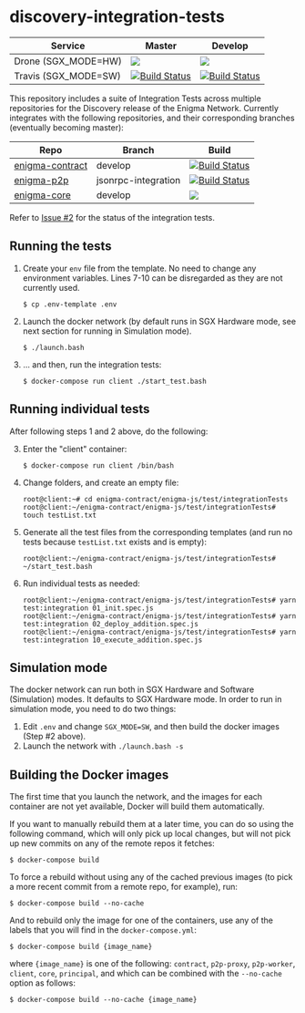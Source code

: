 # discovery-integration-tests

| Service | Master | Develop |
|---------|--------|---------|
| Drone (SGX_MODE=HW) | [<img src="https://drone.enigma.co/api/badges/enigmampc/discovery-integration-tests/status.svg?branch=master"/>](https://drone.enigma.co/enigmampc/discovery-integration-tests) | [<img src="https://drone.enigma.co/api/badges/enigmampc/discovery-integration-tests/status.svg?branch=develop"/>](https://drone.enigma.co/enigmampc/discovery-integration-tests) | 
| Travis (SGX_MODE=SW) | [![Build Status](https://travis-ci.com/enigmampc/discovery-integration-tests.svg?token=cNBBjbVVEGszuAJUokFT&branch=master)](https://travis-ci.com/enigmampc/discovery-integration-tests) | [![Build Status](https://travis-ci.com/enigmampc/discovery-integration-tests.svg?token=cNBBjbVVEGszuAJUokFT&branch=develop)](https://travis-ci.com/enigmampc/discovery-integration-tests) |

This repository includes a suite of Integration Tests across multiple repositories for the Discovery release of the Enigma Network.
Currently integrates with the following repositories, and their corresponding branches (eventually becoming master):

| Repo   | Branch | Build |
|--------|--------|-------|
| [enigma-contract](https://github.com/enigmampc/enigma-contract/tree/develop) | develop | [![Build Status](https://travis-ci.com/enigmampc/enigma-contract-develop.svg?token=cNBBjbVVEGszuAJUokFT&branch=integration-tests)](https://travis-ci.com/enigmampc/enigma-contract) |
| [enigma-p2p](https://github.com/enigmampc/enigma-p2p/tree/jsonrpc-integration) | jsonrpc-integration|[![Build Status](https://travis-ci.com/enigmampc/enigma-p2p.svg?token=cNBBjbVVEGszuAJUokFT&branch=jsonrpc-integration)](https://travis-ci.com/enigmampc/enigma-p2p) |
| [enigma-core](https://github.com/enigmampc/enigma-core/tree/develop) | develop | <img src="https://drone.enigma.co/api/badges/enigmampc/enigma-core/status.svg?branch=develop"/> |

Refer to [Issue #2](https://github.com/enigmampc/discovery-integration-tests/issues/2) for the status of the integration tests.


## Running the tests

1. Create your `env` file from the template. No need to change any environment variables. Lines 7-10 can be disregarded as they are not currently used.

    ```
    $ cp .env-template .env
    ```

2. Launch the docker network (by default runs in SGX Hardware mode, see next section for running in Simulation mode).

    ```
    $ ./launch.bash
    ```

3. ... and then, run the integration tests:

    ```
    $ docker-compose run client ./start_test.bash
    ```

## Running individual tests

After following steps 1 and 2 above, do the following:

3. Enter the "client" container:

	```
	$ docker-compose run client /bin/bash
	```

4. Change folders, and create an empty file:

	```
	root@client:~# cd enigma-contract/enigma-js/test/integrationTests
	root@client:~/enigma-contract/enigma-js/test/integrationTests# touch testList.txt
	```

5. Generate all the test files from the corresponding templates (and run no tests because `testList.txt` exists and is empty):

	```
	root@client:~/enigma-contract/enigma-js/test/integrationTests# ~/start_test.bash
	```

6. Run individual tests as needed:

	```
	root@client:~/enigma-contract/enigma-js/test/integrationTests# yarn test:integration 01_init.spec.js 
	root@client:~/enigma-contract/enigma-js/test/integrationTests# yarn test:integration 02_deploy_addition.spec.js
	root@client:~/enigma-contract/enigma-js/test/integrationTests# yarn test:integration 10_execute_addition.spec.js
	```
    
## Simulation mode

The docker network can run both in SGX Hardware and Software (Simulation) modes. It defaults to SGX Hardware mode. In order to run in simulation mode, you need to do two things:

1. Edit `.env` and change `SGX_MODE=SW`, and then build the docker images (Step #2 above).
2. Launch the network with `./launch.bash -s`

## Building the Docker images

The first time that you launch the network, and the images for each container are not yet available, Docker will build them automatically. 

If you want to manually rebuild them at a later time, you can do so using the following command, which will only pick up local changes, but will not pick up new commits on any of the remote repos it fetches:
```
$ docker-compose build
```

To force a rebuild without using any of the cached previous images (to pick a more recent commit from a remote repo, for example), run:
```
$ docker-compose build --no-cache
```

And to rebuild only the image for one of the containers, use any of the labels that you will find in the `docker-compose.yml`:
```
$ docker-compose build {image_name}
```
where `{image_name}` is one of the following: `contract`, `p2p-proxy`, `p2p-worker`, `client`, `core`, `principal`, and which can be combined with the `--no-cache` option as follows:
```
$ docker-compose build --no-cache {image_name}
```
